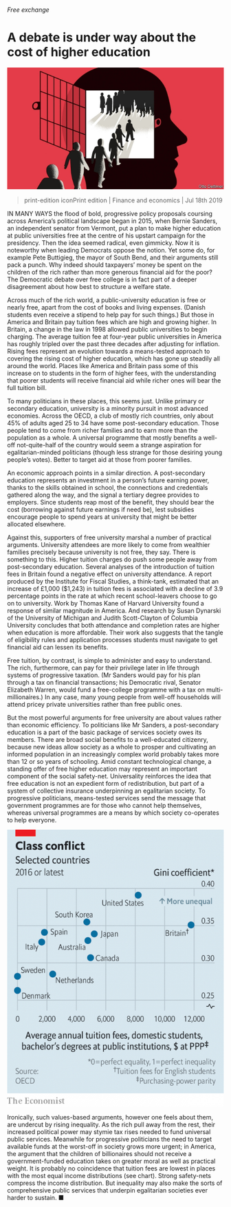 ###### Free exchange

# A debate is under way about the cost of higher education 

![image](images/20190720_FND000_1.jpg) 

> print-edition iconPrint edition | Finance and economics | Jul 18th 2019 

IN MANY WAYS the flood of bold, progressive policy proposals coursing across America’s political landscape began in 2015, when Bernie Sanders, an independent senator from Vermont, put a plan to make higher education at public universities free at the centre of his upstart campaign for the presidency. Then the idea seemed radical, even gimmicky. Now it is noteworthy when leading Democrats oppose the notion. Yet some do, for example Pete Buttigieg, the mayor of South Bend, and their arguments still pack a punch. Why indeed should taxpayers’ money be spent on the children of the rich rather than more generous financial aid for the poor? The Democratic debate over free college is in fact part of a deeper disagreement about how best to structure a welfare state. 

Across much of the rich world, a public-university education is free or nearly free, apart from the cost of books and living expenses. (Danish students even receive a stipend to help pay for such things.) But those in America and Britain pay tuition fees which are high and growing higher. In Britain, a change in the law in 1998 allowed public universities to begin charging. The average tuition fee at four-year public universities in America has roughly tripled over the past three decades after adjusting for inflation. Rising fees represent an evolution towards a means-tested approach to covering the rising cost of higher education, which has gone up steadily all around the world. Places like America and Britain pass some of this increase on to students in the form of higher fees, with the understanding that poorer students will receive financial aid while richer ones will bear the full tuition bill. 

To many politicians in these places, this seems just. Unlike primary or secondary education, university is a minority pursuit in most advanced economies. Across the OECD, a club of mostly rich countries, only about 45% of adults aged 25 to 34 have some post-secondary education. Those people tend to come from richer families and to earn more than the population as a whole. A universal programme that mostly benefits a well-off not-quite-half of the country would seem a strange aspiration for egalitarian-minded politicians (though less strange for those desiring young people’s votes). Better to target aid at those from poorer families. 

An economic approach points in a similar direction. A post-secondary education represents an investment in a person’s future earning power, thanks to the skills obtained in school, the connections and credentials gathered along the way, and the signal a tertiary degree provides to employers. Since students reap most of the benefit, they should bear the cost (borrowing against future earnings if need be), lest subsidies encourage people to spend years at university that might be better allocated elsewhere. 

Against this, supporters of free university marshal a number of practical arguments. University attendees are more likely to come from wealthier families precisely because university is not free, they say. There is something to this. Higher tuition charges do push some people away from post-secondary education. Several analyses of the introduction of tuition fees in Britain found a negative effect on university attendance. A report produced by the Institute for Fiscal Studies, a think-tank, estimated that an increase of £1,000 ($1,243) in tuition fees is associated with a decline of 3.9 percentage points in the rate at which recent school-leavers choose to go on to university. Work by Thomas Kane of Harvard University found a response of similar magnitude in America. And research by Susan Dynarski of the University of Michigan and Judith Scott-Clayton of Columbia University concludes that both attendance and completion rates are higher when education is more affordable. Their work also suggests that the tangle of eligibility rules and application processes students must navigate to get financial aid can lessen its benefits. 

Free tuition, by contrast, is simple to administer and easy to understand. The rich, furthermore, can pay for their privilege later in life through systems of progressive taxation. (Mr Sanders would pay for his plan through a tax on financial transactions; his Democratic rival, Senator Elizabeth Warren, would fund a free-college programme with a tax on multi-millionaires.) In any case, many young people from well-off households will attend pricey private universities rather than free public ones. 

But the most powerful arguments for free university are about values rather than economic efficiency. To politicians like Mr Sanders, a post-secondary education is a part of the basic package of services society owes its members. There are broad social benefits to a well-educated citizenry, because new ideas allow society as a whole to prosper and cultivating an informed population in an increasingly complex world probably takes more than 12 or so years of schooling. Amid constant technological change, a standing offer of free higher education may represent an important component of the social safety-net. Universality reinforces the idea that free education is not an expedient form of redistribution, but part of a system of collective insurance underpinning an egalitarian society. To progressive politicians, means-tested services send the message that government programmes are for those who cannot help themselves, whereas universal programmes are a means by which society co-operates to help everyone. 

![image](images/20190720_FNC411_1.png) 

Ironically, such values-based arguments, however one feels about them, are undercut by rising inequality. As the rich pull away from the rest, their increased political power may stymie tax rises needed to fund universal public services. Meanwhile for progressive politicians the need to target available funds at the worst-off in society grows more urgent; in America, the argument that the children of billionaires should not receive a government-funded education takes on greater moral as well as practical weight. It is probably no coincidence that tuition fees are lowest in places with the most equal income distributions (see chart). Strong safety-nets compress the income distribution. But inequality may also make the sorts of comprehensive public services that underpin egalitarian societies ever harder to sustain. ■ 

